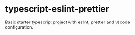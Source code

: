# typescript-eslint-prettier
Basic starter typescript project with eslint, prettier and vscode configuration.
